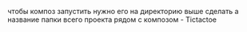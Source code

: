 чтобы композ запустить нужно его на директорию выше сделать
а название папки всего проекта рядом с композом - Tictactoe
